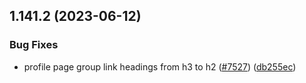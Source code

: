 ## 1.141.2 (2023-06-12)


### Bug Fixes

* profile page group link headings from h3 to h2 ([#7527](https://github.com/EddieHubCommunity/LinkFree/issues/7527)) ([db255ec](https://github.com/EddieHubCommunity/LinkFree/commit/db255ecc096284a7d16b766b94afd43d3b94dfaa))



